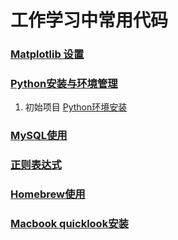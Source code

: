 
# 工作学习中常用代码

### [Matplotlib 设置](https://github.com/evanzhu2013/Code_snippets/blob/master/matplotlib.markdown)
### [Python安装与环境管理](https://github.com/evanzhu2013/Code_snippets/blob/master/Python%20envs.markdown)
1.  初始项目
[Python环境安装](https://github.com/evanzhu2013/Code_snippets/blob/master/Jupyter%20notebook环境配置.markdown)

### [MySQL使用](https://github.com/evanzhu2013/Code_snippets/blob/master/MySQL.markdown)
### [正则表达式](https://github.com/evanzhu2013/Code_snippets/blob/master/正则表达式.markdown)
### [Homebrew使用](https://github.com/evanzhu2013/Code_snippets/blob/master/Homebrew.markdown)
### [Macbook quicklook安装](https://github.com/evanzhu2013/Code_snippets/blob/master/Quicklook.markdown)
